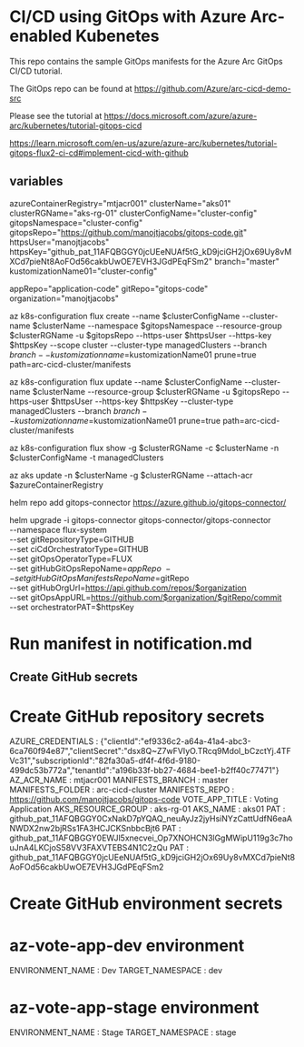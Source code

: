 # CI/CD using GitOps with Azure Arc-enabled Kubenetes

This repo contains the sample GitOps manifests for the Azure Arc GitOps CI/CD tutorial.

The GitOps repo can be found at <https://github.com/Azure/arc-cicd-demo-src>

Please see the tutorial at <https://docs.microsoft.com/azure/azure-arc/kubernetes/tutorial-gitops-cicd>

https://learn.microsoft.com/en-us/azure/azure-arc/kubernetes/tutorial-gitops-flux2-ci-cd#implement-cicd-with-github

## variables

azureContainerRegistry="mtjacr001"
clusterName="aks01"
clusterRGName="aks-rg-01"
clusterConfigName="cluster-config"
gitopsNamespace="cluster-config"
gitopsRepo="https://github.com/manojtjacobs/gitops-code.git"
httpsUser="manojtjacobs"
httpsKey="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"
branch="master"
kustomizationName01="cluster-config"

appRepo="application-code"
gitRepo="gitops-code"
organization="manojtjacobs"

az k8s-configuration flux create --name $clusterConfigName --cluster-name $clusterName --namespace $gitopsNamespace --resource-group $clusterRGName -u $gitopsRepo --https-user $httpsUser --https-key $httpsKey --scope cluster --cluster-type managedClusters --branch $branch --kustomization name=$kustomizationName01 prune=true path=arc-cicd-cluster/manifests

az k8s-configuration flux update --name $clusterConfigName --cluster-name $clusterName --resource-group $clusterRGName -u $gitopsRepo --https-user $httpsUser --https-key $httpsKey --cluster-type managedClusters --branch $branch --kustomization name=$kustomizationName01 prune=true path=arc-cicd-cluster/manifests

az k8s-configuration flux show -g $clusterRGName -c $clusterName -n $clusterConfigName -t managedClusters

az aks update -n $clusterName -g $clusterRGName --attach-acr $azureContainerRegistry

helm repo add gitops-connector https://azure.github.io/gitops-connector/

helm upgrade -i gitops-connector gitops-connector/gitops-connector \
      --namespace flux-system \
      --set gitRepositoryType=GITHUB \
      --set ciCdOrchestratorType=GITHUB \
      --set gitOpsOperatorType=FLUX \
      --set gitHubGitOpsRepoName=$appRepo \
      --set gitHubGitOpsManifestsRepoName=$gitRepo \
      --set gitHubOrgUrl=https://api.github.com/repos/$organization \
      --set gitOpsAppURL=https://github.com/$organization/$gitRepo/commit \
      --set orchestratorPAT=$httpsKey

# Run manifest in notification.md

## Create GitHub secrets

# Create GitHub repository secrets

AZURE_CREDENTIALS : {"clientId":"ef9336c2-a64a-41a4-abc3-6ca760f94e87","clientSecret":"dsx8Q~Z7wFVIyO.TRcq9Mdol_bCzctYj.4TFVc31","subscriptionId":"82fa30a5-df4f-4f6d-9180-499dc53b772a","tenantId":"a196b33f-bb27-4684-bee1-b2ff40c77471"}
AZ_ACR_NAME	: mtjacr001
MANIFESTS_BRANCH : master
MANIFESTS_FOLDER : arc-cicd-cluster
MANIFESTS_REPO : https://github.com/manojtjacobs/gitops-code
VOTE_APP_TITLE : Voting Application
AKS_RESOURCE_GROUP : aks-rg-01
AKS_NAME :	aks01
PAT : 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
PAT : 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
PAT : 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
# Create GitHub environment secrets

#  az-vote-app-dev environment
ENVIRONMENT_NAME : Dev
TARGET_NAMESPACE : dev

# az-vote-app-stage environment
ENVIRONMENT_NAME : Stage
TARGET_NAMESPACE : stage